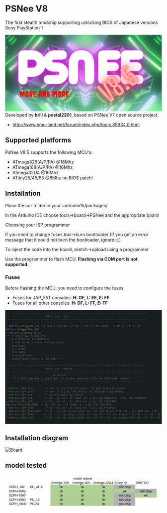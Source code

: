 # PSNee V8

The first stealth modchip supporting unlocking BIOS of Japanese versions Sony PlayStation 1

![Logo](images/PSNee_V8_logo.png)
Developed by **brill** & **postal2201**, based on PSNee V7 open source project.  
- http://www.emu-land.net/forum/index.php/topic,85934.0.html

## Supported platforms
PsNee V8.5 supports the following MCU's:  
- ATmega328(A/P/PA) @16Mhz  
- ATmega168(A/P/PA) @16Mhz
- Atmega32U4        @16Mhz
- ATtiny25/45/85    @8Mhz no BIOS patch!

## Installation
Place the cor folder in your ~arduino15/packages/

In the Arduino IDE choose tools->board->PSNee and the appropriate board

Choosing your ISP programmer

If you need to change fuses tool->burn bootloader (If you get an error message that it could not burn the bootloader, ignore it.)

To inject the code into the board, sketch->upload using a programmer


Use the programmer to flash MCU. 
**Flashing via COM port is not supported.**

### Fuses
Before flashing the MCU, you need to configure the fuses.  
- Fuses for JAP_FAT consoles: **H: DF, L: EE, E: FF**  
- Fuses for all other consoles: **H: DF, L: FF, E: FF**  

![Console](images/console.png)

## Installation diagram
![Board](images/PSNee_V8_pinout.png)

## model tested
![test](images/model_tested.png)
